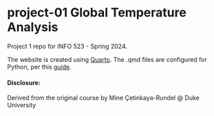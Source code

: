 # project-01 Global Temperature Analysis

Project 1 repo for INFO 523 - Spring 2024.

The website is created using [Quarto](https://quarto.org/docs/websites/). The .qmd files are configured for Python, per this [guide](https://quarto.org/docs/computations/python.html).

#### Disclosure:
Derived from the original course by Mine Çetinkaya-Rundel @ Duke University
